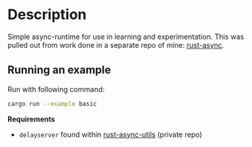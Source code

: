 # Description

Simple async-runtime for use in learning and experimentation. This was pulled
out from work done in a separate repo of mine: [rust-async][1].


## Running an example

Run with following command:

```bash
cargo run --example basic
```

**Requirements**
- `delayserver` found within [rust-async-utils][2] (private repo)

[1]: https://github.com/johnarumemi/rust-async "Rust Async: Overview"
[2]: https://github.com/johnarumemi/rust-async-utils "Rust Async Utils"

